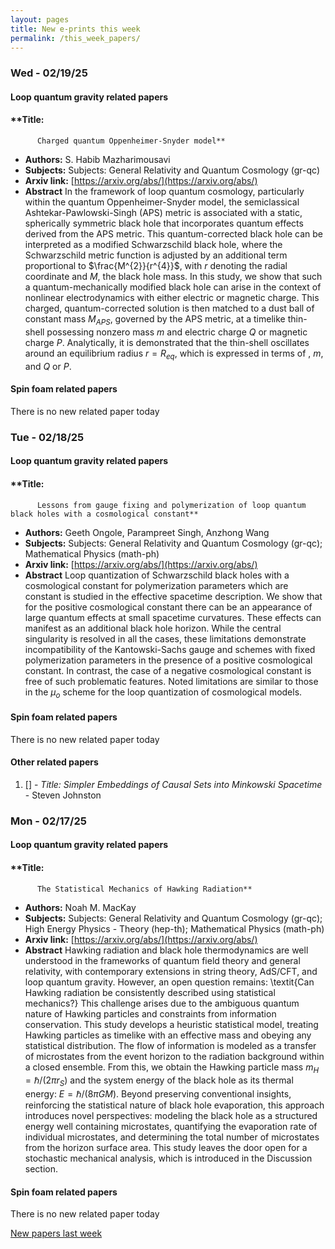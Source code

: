 ```yaml
---
layout: pages
title: New e-prints this week
permalink: /this_week_papers/
---
```




### Wed - 02/19/25

#### Loop quantum gravity related papers

#### **Title:
          Charged quantum Oppenheimer-Snyder model**
 - **Authors:** S. Habib Mazharimousavi
 - **Subjects:** Subjects:
General Relativity and Quantum Cosmology (gr-qc)
 - **Arxiv link:** [https://arxiv.org/abs/](https://arxiv.org/abs/)
 - **Abstract**
 In the framework of loop quantum cosmology, particularly within the quantum Oppenheimer-Snyder model, the semiclassical Ashtekar-Pawlowski-Singh (APS) metric is associated with a static, spherically symmetric black hole that incorporates quantum effects derived from the APS metric. This quantum-corrected black hole can be interpreted as a modified Schwarzschild black hole, where the Schwarzschild metric function is adjusted by an additional term proportional to $\frac{M^{2}}{r^{4}}$, with $r$ denoting the radial coordinate and $M,$ the black hole mass. In this study, we show that such a quantum-mechanically modified black hole can arise in the context of nonlinear electrodynamics with either electric or magnetic charge. This charged, quantum-corrected solution is then matched to a dust ball of constant mass $M_{APS}$, governed by the APS metric, at a timelike thin-shell possessing nonzero mass $m$ and electric charge $Q$ or magnetic charge $P$. Analytically, it is demonstrated that the thin-shell oscillates around an equilibrium radius $r=R_{eq}$, which is expressed in terms of $% M_{APS}$, $m$, and $Q$ or $P$. 

#### Spin foam related papers

There is no new related paper today 

### Tue - 02/18/25

#### Loop quantum gravity related papers

#### **Title:
          Lessons from gauge fixing and polymerization of loop quantum black holes with a cosmological constant**
 - **Authors:** Geeth Ongole, Parampreet Singh, Anzhong Wang
 - **Subjects:** Subjects:
General Relativity and Quantum Cosmology (gr-qc); Mathematical Physics (math-ph)
 - **Arxiv link:** [https://arxiv.org/abs/](https://arxiv.org/abs/)
 - **Abstract**
 Loop quantization of Schwarzschild black holes with a cosmological constant for polymerization parameters which are constant is studied in the effective spacetime description. We show that for the positive cosmological constant there can be an appearance of large quantum effects at small spacetime curvatures. These effects can manifest as an additional black hole horizon. While the central singularity is resolved in all the cases, these limitations demonstrate incompatibility of the Kantowski-Sachs gauge and schemes with fixed polymerization parameters in the presence of a positive cosmological constant. In contrast, the case of a negative cosmological constant is free of such problematic features. Noted limitations are similar to those in the $\mu_o$ scheme for the loop quantization of cosmological models. 

#### Spin foam related papers

There is no new related paper today 



#### Other related papers

1. [[]](https://arxiv.org/abs/) - *Title:
          Simpler Embeddings of Causal Sets into Minkowski Spacetime* - Steven Johnston



### Mon - 02/17/25

#### Loop quantum gravity related papers

#### **Title:
          The Statistical Mechanics of Hawking Radiation**
 - **Authors:** Noah M. MacKay
 - **Subjects:** Subjects:
General Relativity and Quantum Cosmology (gr-qc); High Energy Physics - Theory (hep-th); Mathematical Physics (math-ph)
 - **Arxiv link:** [https://arxiv.org/abs/](https://arxiv.org/abs/)
 - **Abstract**
 Hawking radiation and black hole thermodynamics are well understood in the frameworks of quantum field theory and general relativity, with contemporary extensions in string theory, AdS/CFT, and loop quantum gravity. However, an open question remains: \textit{Can Hawking radiation be consistently described using statistical mechanics?} This challenge arises due to the ambiguous quantum nature of Hawking particles and constraints from information conservation. This study develops a heuristic statistical model, treating Hawking particles as timelike with an effective mass and obeying any statistical distribution. The flow of information is modeled as a transfer of microstates from the event horizon to the radiation background within a closed ensemble. From this, we obtain the Hawking particle mass $m_H=\hbar/(2\pi r_S)$ and the system energy of the black hole as its thermal energy: $E=\hbar/(8\pi GM)$. Beyond preserving conventional insights, reinforcing the statistical nature of black hole evaporation, this approach introduces novel perspectives: modeling the black hole as a structured energy well containing microstates, quantifying the evaporation rate of individual microstates, and determining the total number of microstates from the horizon surface area. This study leaves the door open for a stochastic mechanical analysis, which is introduced in the Discussion section. 

#### Spin foam related papers

There is no new related paper today 




[New papers last week]({{site.url}}/archived/weekly/pre-prints/2025/02/17/archived_weekly_papers.html)